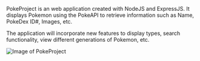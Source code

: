 PokeProject is an web application created with NodeJS and ExpressJS. It displays Pokemon using the PokeAPI to retrieve information such as Name, PokeDex ID#, Images, etc.

The application will incorporate new features to display types, search functionality, view different generations of Pokemon, etc.

![Image of PokeProject](https://imgur.com/a/RN2G2RT)
